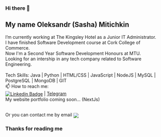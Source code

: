 ### Hi there 👋
## My name Oleksandr (Sasha) Mitichkin<br>
I’m currently working at The Kingsley Hotel as a Junior IT Administrator.<br>
I have finished Software Development course at Cork College of Commerce.<br> 
Now I'm a Second Year Software Development Honours at MTU.<br>
Looking for an intership in any tech company related to Software Engineering. <br><br>
Tech Skills:
Java |
Python |
HTML/CSS |
JavaScript |
NodeJS |
MySQL |
PostgreSQL |
MongoDB |
GIT<br>
📫 How to reach me:<br>
<a href="https://www.linkedin.com/in/oleksandrmitichkin/" target="_blank"><img src="https://img.shields.io/badge/LinkedIn-0077B5?style=for-the-badge&logo=linkedin&logoColor=white" alt="Linkedin Badge" align="center"></a> | <a href="https://www.t.me/golden_parad1se">Telegram</a>
<br>
My website portfolio coming soon... (NextJs)
<!-- <a href="https://www.instagram.com/oleksandrmiti/"><img src="https://camo.githubusercontent.com/c9dacf0f25a1489fdbc6c0d2b41cda58b77fa210a13a886d6f99e027adfbd358/68747470733a2f2f6564656e742e6769746875622e696f2f537570657254696e7949636f6e732f696d616765732f7376672f696e7374616772616d2e737667" width="48"></a>  -->
<br>Or you can contact me by email <a href="mailto: infoformiti@gmail.com"> <img src="https://img.shields.io/badge/Gmail-D14836?style=for-the-badge&logo=gmail&logoColor=white" align="center"></a><br>

### Thanks for reading me




<!--
**oleksandrmiti/oleksandrmiti** is a ✨ _special_ ✨ repository because its `README.md` (this file) appears on your GitHub profile.

Here are some ideas to get you started:

- 🔭 I’m currently working on ...
- 🌱 I’m currently learning ...
- 👯 I’m looking to collaborate on ...
- 🤔 I’m looking for help with ...
- 💬 Ask me about ...
- 📫 How to reach me: ...
- 😄 Pronouns: ...
- ⚡ Fun fact: ...
-->
